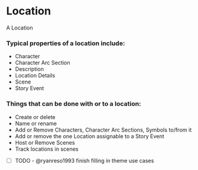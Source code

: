 # Location

A Location

### Typical properties of a location include: 

- Character
- Character Arc Section
- Description
- Location Details
- Scene
- Story Event

### Things that can be done with or to a location:

- Create or delete
- Name or rename 
- Add or Remove Characters, Character Arc Sections, Symbols to/from it
- Add or remove the one Location assignable to a Story Event
- Host or Remove Scenes
- Track locations in scenes
- [ ] TODO - @ryanreso1993 finish filling in theme use cases
